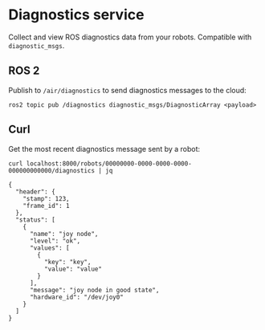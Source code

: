 # Diagnostics service

Collect and view ROS diagnostics data from your robots. Compatible with `diagnostic_msgs`.

## ROS 2

Publish to `/air/diagnostics` to send diagnostics messages to the cloud:

```
ros2 topic pub /diagnostics diagnostic_msgs/DiagnosticArray <payload>
```


## Curl

Get the most recent diagnostics message sent by a robot:

```
curl localhost:8000/robots/00000000-0000-0000-0000-000000000000/diagnostics | jq

{
  "header": {
    "stamp": 123,
    "frame_id": 1
  },
  "status": [
    {
      "name": "joy node",
      "level": "ok",
      "values": [
        {
          "key": "key",
          "value": "value"
        }
      ],
      "message": "joy node in good state",
      "hardware_id": "/dev/joy0"
    }
  ]
}
```